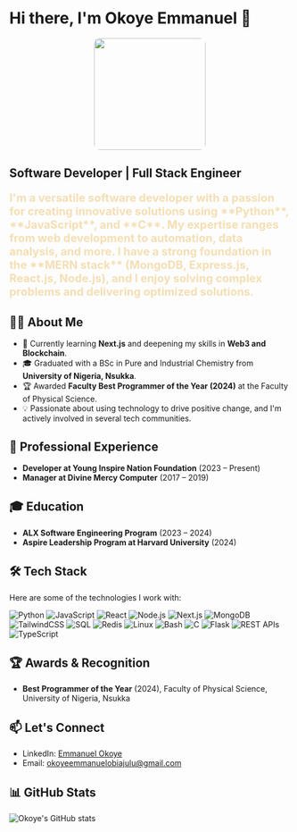 # Hi there, I'm Okoye Emmanuel 👋

<img src="https://media.giphy.com/media/qgQUggAC3Pfv687qPC/giphy.gif" width="200" style="border-radius: 10px; display: block; margin-left: auto; margin-right: auto;" align="center" class="fade-in">

## Software Developer | Full Stack Engineer

<p style="font-size: 20px; font-weight: bold; color: wheat; margin-top: 20px; margin-bottom: 20px;">
I'm a versatile software developer with a passion for creating innovative solutions using **Python**, **JavaScript**, and **C**. My expertise ranges from web development to automation, data analysis, and more. I have a strong foundation in the **MERN stack** (MongoDB, Express.js, React.js, Node.js), and I enjoy solving complex problems and delivering optimized solutions.</p>

## 👨‍💻 About Me

- 🌱 Currently learning **Next.js** and deepening my skills in **Web3 and Blockchain**.
- 🎓 Graduated with a BSc in Pure and Industrial Chemistry from **University of Nigeria, Nsukka**.
- 🏆 Awarded **Faculty Best Programmer of the Year (2024)** at the Faculty of Physical Science.
- 💡 Passionate about using technology to drive positive change, and I'm actively involved in several tech communities.

## 💼 Professional Experience

- **Developer at Young Inspire Nation Foundation** (2023 – Present)
- **Manager at Divine Mercy Computer** (2017 – 2019)

## 🎓 Education

- **ALX Software Engineering Program** (2023 – 2024)
- **Aspire Leadership Program at Harvard University** (2024)

## 🛠️ Tech Stack

Here are some of the technologies I work with:

![Python](https://img.shields.io/badge/-Python-333?style=flat&logo=python)
![JavaScript](https://img.shields.io/badge/-JavaScript-333?style=flat&logo=javascript)
![React](https://img.shields.io/badge/-React-333?style=flat&logo=react)
![Node.js](https://img.shields.io/badge/-Node.js-333?style=flat&logo=node.js)
![Next.js](https://img.shields.io/badge/-Next.js-333?style=flat&logo=next.js)
![MongoDB](https://img.shields.io/badge/-MongoDB-333?style=flat&logo=mongodb)
![TailwindCSS](https://img.shields.io/badge/-TailwindCSS-333?style=flat&logo=tailwindcss)
![SQL](https://img.shields.io/badge/-SQL-333?style=flat&logo=postgresql)
![Redis](https://img.shields.io/badge/-Redis-333?style=flat&logo=redis)
![Linux](https://img.shields.io/badge/-Linux-333?style=flat&logo=linux)
![Bash](https://img.shields.io/badge/-Bash-333?style=flat&logo=gnu-bash)
![C](https://img.shields.io/badge/-C-333?style=flat&logo=c)
![Flask](https://img.shields.io/badge/-Flask-333?style=flat&logo=flask)
![REST APIs](https://img.shields.io/badge/-REST%20APIs-333?style=flat&logo=restapi)
![TypeScript](https://img.shields.io/badge/-TypeScript-333?style=flat&logo=typescript)

## 🏆 Awards & Recognition

- **Best Programmer of the Year** (2024), Faculty of Physical Science, University of Nigeria, Nsukka

## 📫 Let's Connect

- LinkedIn: [Emmanuel Okoye](https://www.linkedin.com/in/emmanuel-okoye-79a387200/)
- Email: [okoyeemmanuelobiajulu@gmail.com](mailto:okoyeemmanuelobiajulu@gmail.com)

## 📊 GitHub Stats

![Okoye's GitHub stats](https://github-readme-stats.vercel.app/api?username=Obiajulu-gif&show_icons=true&theme=radical)
